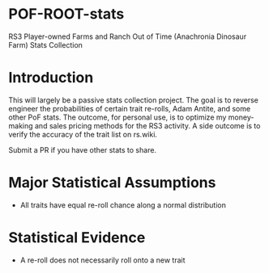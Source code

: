 # POF-ROOT-stats
RS3 Player-owned Farms and Ranch Out of Time (Anachronia Dinosaur Farm) Stats Collection

# Introduction
This will largely be a passive stats collection project. The goal is to reverse engineer the probabilities of certain trait re-rolls, Adam Antite, and some other PoF stats. The outcome, for personal use, is to optimize my money-making and sales pricing methods for the RS3 activity. A side outcome is to verify the accuracy of the trait list on rs.wiki.

Submit a PR if you have other stats to share.

# Major Statistical Assumptions
* All traits have equal re-roll chance along a normal distribution

# Statistical Evidence
* A re-roll does not necessarily roll onto a new trait
